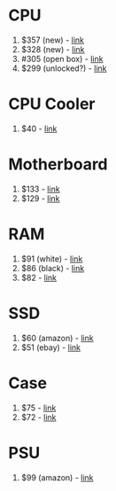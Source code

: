 # CPU

1. $357 (new) - [link](https://www.ebay.com/itm/385145694171?_skw=ryzen+9+7900x&epid=22057005109&itmmeta=01JNR4EPBHRSCEJTSPZ45N7E9H&hash=item59ac78e7db:g:QI4AAOSwol1mDeg8&itmprp=enc%3AAQAKAAAA4FkggFvd1GGDu0w3yXCmi1cIYJKQYPx%2FAQKsm3q%2B6n%2Fx0LXZbnU9%2Fm5%2F8qrt7RKKt3BFuXRrU7fWGxC8pjQNlQa10OGLoXqpSjYMwYMltGL%2BjGxgednT9ovIn4a1SZ0h%2Fg2np3JakkN%2BFJOemfSi5Adw4DJJG%2BISSpLOtwoFZ%2FXOfSbMEXz7HS1tBPryuBGcMmx6%2B9tYq6DDUNJ4vxW9y8lTsBU2X3Hisl4yIMYzS7ZNhzAl%2B0JJdyBlwhFLWhERbO%2BUHxA%2Fie8bZNLKLwB1QbBvexfpqCAUZkjnZf7AxAeO%7Ctkp%3ABFBM9uW6hK5l)
2. $328 (new) - [link](https://www.ebay.com/itm/396255989299?_skw=ryzen+9+7900x&epid=22057005109&itmmeta=01JNR4EPBJKDJ37PQR2ZQQSFMW&hash=item5c42b28e33:g:~HIAAOSwxyhnZqBM&itmprp=enc%3AAQAKAAAA0FkggFvd1GGDu0w3yXCmi1eDk6LL1eInxNUoTprGp%2BsGqTnKsbQaI4FrjBzDoVmDdP802RNnMYA4TTrry8s9BpXTRIAiM8ZoWKwQ7%2Fp%2FOhSVZhIUeRVrJ9323u50vg7TM5VBZodfmjfdHckJ%2FwMhYyQGX1BCG9sVld0wweZP2yU0yx6QqRvaz2SJeDP3SYUqQArOolF8AF4T%2Bjluj02ZgL5DYNhJ21ZEhHfAcJ61wqzuhKKvFcWhwmVsR69RpFWlFOrZ%2FFiH8Wc6lMGFfidauzw%3D%7Ctkp%3ABk9SR_jluoSuZQ)
3. #305 (open box) - [link](https://www.ebay.com/itm/396202789111?_skw=ryzen+9+7900x&epid=22057005109&itmmeta=01JNR4EPBJPHP2NQHF2WPR67NM&hash=item5c3f86c8f7:g:OFMAAOSwE8FnrDAj&itmprp=enc%3AAQAKAAAA0FkggFvd1GGDu0w3yXCmi1eASTAeFusUYoxAlSkuWMK6ZapttomqnCqpSbg7GXAmHgFD0eeEJOvsxdj6KrCjlyrYvWRt54z0FS8wuFp9AqI4UAJaTxjEMxcpChH67vCpiusOHoSEXp%2BQWGup0t%2Fz42MI7CXiavAss4wB%2FjHHr8ZP9%2BLKrsdA8ZICYsX5bwkvhrsjSgX%2FVCj6Mf1lgfHktiKY0vwdfkcSE9KnqTgPhMewmKhTtf95GllpOOpiN3aXDYT7GPi4zDP%2B3hfx0kAB7M8%3D%7Ctkp%3ABk9SR_jluoSuZQ)
4. $299 (unlocked?) - [link](https://www.ebay.com/itm/266595910623?_skw=ryzen+9+7900x&epid=22057005109&itmmeta=01JNR4EPBJCH5N43FPE32J3VBP&hash=item3e125ac3df:g:KVwAAOSwhelkVeg0&itmprp=enc%3AAQAKAAAA8FkggFvd1GGDu0w3yXCmi1dSgPRa5sWU3qOfLjXzec1vu7JrjLz3zueaEMWNSZzJiA2nlkmAJireUkVCZv%2BFIUmRlhY6ZzA17NxYhll%2Bz9Hlwb7vn4Ea1PGffTSk7vcjZOFh%2Bwd0NfSrmt2Aua1M1i6scy4qlqFrnwdsxUAX%2BOHn32SUynUuq9cWrmxIwKnJYhMsceZzGYRS%2Bt9qjWxjUd1i9fDIgFTsF2VLu9aofzKQ%2B5LzgCtsp0t7q4ldH9Gt78BGdaW51Fg89TjEnQiGED7X5VvK6NrhKDZ83f5mW7G1net9F6RQGCuDXJBF8bXi5w%3D%3D%7Ctkp%3ABk9SR_jluoSuZQ)

# CPU Cooler

1. $40 - [link](https://www.ebay.com/itm/306115234877?_skw=Thermalright+Aqua+Elite+V3+66.17+CFM+Liquid+CPU+Cooler&epid=8073563298&itmmeta=01JNRFBDDTCX33EGQES7R5F475&hash=item4745e3cc3d:g:a8AAAOSwDSVnr834&itmprp=enc%3AAQAKAAAA8FkggFvd1GGDu0w3yXCmi1dg9gxlc0tZpyQu0uU6VEVHStYCx0lqhA7fLE4xoZSpL5EZo8Czc1AiTuZBSVT%2BM7tRoJZ36vP2WMpzBVZDQ%2FsAOww1xjpprBaeec4FLjA5vopTiqiML2TI4RPFwI8Qqg76qW5ASxsdqMc8kpS%2BQn4Z4BifnWdJJVNWKzDkHY1eW4ygPMh6qJLWDC9KjQPX20hmDkIbEa5oyyHnVnic8pHf7f2twK3gXu4T7Qb8Waw7DQIkfdN%2BHwIgAxM2jrr7QC72itzfa83Vh2N5rh%2BlbnQSOPNZVDpYCeHVHu3FS4qN4g%3D%3D%7Ctkp%3ABk9SR4bXrY-uZQ)

# Motherboard

1. $133 - [link](https://www.ebay.com/itm/305111421177?_skw=ASRock+B650M+Pro+RS+Micro+ATX+AM5+Motherboard&itmmeta=01JNRFKQE4DCBV2Z6XWF5TASS3&hash=item470a0ed0f9%3Ag%3Apc8AAOSw%7Eu9k8b9f&itmprp=enc%3AAQAKAAABEFkggFvd1GGDu0w3yXCmi1cFSbpKE1ANRrQTbSq4njPM2Vr83DQiouqNfdeMvbVfMvf3mZaOplKi2Mmwv6nl3oBlcL94jKMoJ1vdlQ%2B6fxCvUEtHzf9divvZGJAKBweYQXTQ7MVCxd5CcCuCWffSy%2BJQD5Em1APCLxf3KcABn%2Fe14POTiOLyyTpzamDH0MHpOqQkUvk4Gt4DH7%2BaDVtjhFRfZYPtnsxcbsLgBY%2B3lwHDMEaUdONf3P8OxLeM5qrDYVTMldsJXtd7b5EfDYxKL3w%2FhGuqAMHjm3HMscB08mIcximvlEg6MdzwOWrbKFt5%2FBqHzFeb1ULKKhJtUNnp7z5sN%2F70B47%2B7OarR0dQoct5%7Ctkp%3ABk9SR5j3zo-uZQ&LH_ItemCondition=1000)
2. $129 - [link](https://www.newegg.com/asrock-b650m-pro-rs-micro-atx-amd-b650-am5/p/N82E16813162130)

# RAM

1. $91 (white) - [link](https://www.ebay.com/itm/295893297207?_skw=T-Create+Expert+32+GB+%282+x+16+GB%29+DDR5-6000&itmmeta=01JNRFRS2JE06XY0JVJ1JBA2EW&hash=item44e49d6837:g:kDYAAOSwdr9k45s0&itmprp=enc%3AAQAKAAABEFkggFvd1GGDu0w3yXCmi1dMosTUj803iESmh658AaQB%2Be9Lwge4io8wiJmnZohBlFXKjh6fUFyxy2paVuutxKqQWrjbnDpYpbQvXBJL05ISjnul4T8xNGDx2gJ79mJDsMXuDsxz3nM70%2BQIkNeh%2Bpbrnat7%2B2cpJBRtfPStvUGizG6yrRKSdqyY1YoHc3tIidk7dupLx7hOCfYOz9G%2FXVG%2BcIEzOG2466EefmEdhgWZkJwC%2BQb16%2BCHhZum8iNR96nom9ocpXO%2FXrwGu7KRs1Fy26aqI%2BkTWByz2Y%2BHHkR2V2h%2F9xddIKw2Q6%2Fs8erz2sLzKgzjmpjbvVaQ4XASMIeYFThYeQdjfh72wUhsl4G8%7Ctkp%3ABk9SR7CR44-uZQ)
2. $86 (black) - [link](https://www.ebay.com/itm/387393455373?_skw=T-Create+Expert+32+GB+%282+x+16+GB%29+DDR5-6000&itmmeta=01JNRFRS2JAHF1SEG3EA3SRHBT&hash=item5a3273050d:g:7h8AAOSwuilm6Aq4&itmprp=enc%3AAQAKAAAA8FkggFvd1GGDu0w3yXCmi1cd2ll9hcMHV%2BPjRwS%2FUEyQPEqh8xtCkr6S8IhUqEgjuAcuJv7%2FHwlXj%2BfX0sTNE3fDEaXNgH3%2Bcavrd8DKLLnYom%2B0FGhvSfbbsAzYR%2B5HDsk5TQTsn8sDy1825TkipppowkV6N3%2B41iGB82JoIZwJcdtfSyBd3qLSzFp7GB7EdcFsQ6kxhkSmgWsvwtRNeJ21NDVPhkr0dliMb5EyGe47WmYRgzhoKfnMxrU6UtBmp3uOEbYCwFhauJJEXo0HXcPpLjK3NMXchEvBEEToRXnfArQEdUdvD9AD8O0cjTJHmw%3D%3D%7Ctkp%3ABk9SR7CR44-uZQ)
3. $82 - [link](https://www.newegg.com/team-32gb-ddr5-6000/p/N82E16820985237)

# SSD

1. $60 (amazon) - [link](https://www.amazon.com/dp/B0BBWH1R8H?th=1&linkCode=gs2&tag=pcp0f-21)
2. $51 (ebay) - [link](https://www.ebay.com/itm/276904472578?_skw=Kingston+NV2+1+TB+M.2-2280+PCIe+4.0+X4+NVME+Solid+State+Drive&epid=17057003522&itmmeta=01JNRG76Q096D6CZSRGM5XQKA2&hash=item4078caf002:g:CFwAAOSw6jllrt6W&itmprp=enc%3AAQAKAAABAFkggFvd1GGDu0w3yXCmi1c%2BEWW8TgEBEbO%2BR%2BElwtysDAPDTFQvayD3as%2BMk%2BEgCK5Gbokwi0OaaBUD0i%2BNQawGVO0BMzhRErDzEUA%2B%2FBlYoBbGT95hIJcEdKLFuFixIdAPUMso%2F51dJhoDB6AeJ4iBNay6fzSm%2FFI2tw9wXwC4wDhrw3xicviaFkzVe%2Bzd2WS8zbH2r%2BPviIHjqPCD4x%2FL3NHlN1CdZDgXB%2FIZ%2F2kZrKIPElpbnEtGQPkXbtZl9KhIf0KdiacHZhjWUjz3Ca3zX3NVcjiLohx9cC%2BwTNeXLXV5me6Xf8b2h7qLfoR2Dcxb%2FGAdxUM%2B5Fj1Eiqyd7w%3D%7Ctkp%3ABk9SR9rrnJCuZQ)

# Case

1. $75 - [link](https://www.ebay.com/itm/305715718284?_skw=lian+li+a3-matx+brown&itmmeta=01JNHBVFJ40S8M4ND3TBS7KRNW&hash=item472e13a88c:g:WKAAAOSws5Zms0-t&itmprp=enc%3AAQAKAAAA8FkggFvd1GGDu0w3yXCmi1ffIqi5hiwr4rW5z1PkfJy4hzJElaFdjJWJ8kfW1PS%2FjCkrQIHYOKxwGAv%2FOyiSJQpPYt0xKjjDvo8R%2FitBk3SMv7LcP3PvvYjQ8679jfFfKTyn2oqFMy1nHyiJppOOlASRLcmcNo6ykHzhbNlGU%2B87%2BjWK6NTvlV3LuwH5ekxBK8vBNwsuiaAVWSWfAcltniWa4RafDcCjoCMvrpoITpM48rWsR4yhbBVyoGfwz0YoELZs7y%2FkhOhSKny8zvyATcCrc7zPnRvdrNdjTYXEXBmAgv60E4zdqSnWNqpXBkCPGA%3D%3D%7Ctkp%3ABFBMnPntq6xl)
2. $72 - [link](https://www.newegg.com/p/2AM-000Z-000D4)

# PSU

1. $99 (amazon) - [link](https://www.amazon.com/dp/B0BYR1BXC6?tag=pcpapi-20&linkCode=ogi&th=1)

